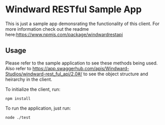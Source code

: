 # Windward RESTful Sample App

This is just a sample app demonsrating the functionality of this client. For more information check out the readme here:https://www.npmjs.com/package/windwardrestapi

## Usage
Please refer to the sample application to see these methods being used.
Also refer to https://app.swaggerhub.com/apis/Windward-Studios/windward-rest_ful_api/2.0#/ to see the object structure and heirarchy in the client.

To initialize the client, run:
```
npm install
```

To run the application, just run:
```
node ./test
```

